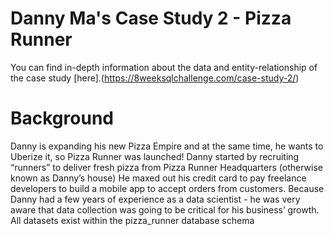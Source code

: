 # Danny Ma's Case Study 2 - Pizza Runner
You can find in-depth information about the data and entity-relationship of the case study [here].(https://8weeksqlchallenge.com/case-study-2/)

# Background 
Danny is expanding his new Pizza Empire and at the same time, he wants to Uberize it, so Pizza Runner was launched!
Danny started by recruiting “runners” to deliver fresh pizza from Pizza Runner Headquarters (otherwise known as Danny’s house) 
He maxed out his credit card to pay freelance developers to build a mobile app to accept orders from customers.
Because Danny had a few years of experience as a data scientist - he was very aware that data collection was going to be critical for his business’ growth.
All datasets exist within the pizza_runner database schema

